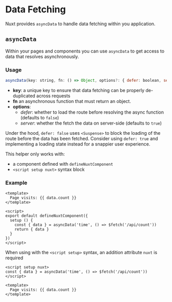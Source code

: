 # Data Fetching

Nuxt provides `asyncData` to handle data fetching within you application.

## `asyncData`

Within your pages and components you can use `asyncData` to get access to data that resolves asynchronously.

### Usage

```js
asyncData(key: string, fn: () => Object, options?: { defer: boolean, server: boolean })
```

* **key**: a unique key to ensure that data fetching can be properly de-duplicated across requests
* **fn** an asynchronous function that must return an object.
* **options**:
  - _defer_: whether to load the route before resolving the async function (defaults to `false`)
  - _server_: whether the fetch the data on server-side (defaults to `true`)

Under the hood, `defer: false` uses `<Suspense>` to block the loading of the route before the data has been fetched. Consider using `defer: true` and implementing a loading state instead for a snappier user experience.

This helper only works with:
- a component defined with `defineNuxtComponent`
- `<script setup nuxt>` syntax block

### Example

```vue
<template>
  Page visits: {{ data.count }}
</template>

<script>
export default defineNuxtComponent({
  setup () {
    const { data } = asyncData('time', () => $fetch('/api/count'))
    return { data }
  }
})
</script>
```

When using with the `<script setup>` syntax, an addition attribute `nuxt` is required

```vue
<script setup nuxt>
const { data } = asyncData('time', () => $fetch('/api/count'))
</script>

<template>
  Page visits: {{ data.count }}
</template>
```

